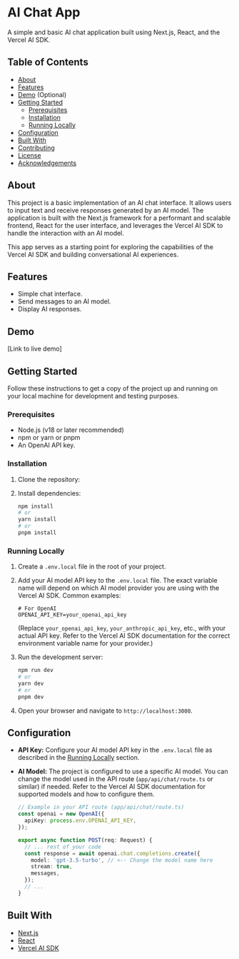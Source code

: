 # AI Chat App

A simple and basic AI chat application built using Next.js, React, and the Vercel AI SDK.

## Table of Contents

*   [About](#about)
*   [Features](#features)
*   [Demo](#demo) (Optional)
*   [Getting Started](#getting-started)
    *   [Prerequisites](#prerequisites)
    *   [Installation](#installation)
    *   [Running Locally](#running-locally)
*   [Configuration](#configuration)
*   [Built With](#built-with)
*   [Contributing](#contributing)
*   [License](#license)
*   [Acknowledgements](#acknowledgements)

## About

This project is a basic implementation of an AI chat interface. It allows users to input text and receive responses generated by an AI model. The application is built with the Next.js framework for a performant and scalable frontend, React for the user interface, and leverages the Vercel AI SDK to handle the interaction with an AI model.

This app serves as a starting point for exploring the capabilities of the Vercel AI SDK and building conversational AI experiences.

## Features

*   Simple chat interface.
*   Send messages to an AI model.
*   Display AI responses.

## Demo

[Link to live demo]

## Getting Started

Follow these instructions to get a copy of the project up and running on your local machine for development and testing purposes.

### Prerequisites

*   Node.js (v18 or later recommended)
*   npm or yarn or pnpm
*   An OpenAI API key.

### Installation

1.  Clone the repository:

2.  Install dependencies:

    ```bash
    npm install
    # or
    yarn install
    # or
    pnpm install
    ```

### Running Locally

1.  Create a `.env.local` file in the root of your project.
2.  Add your AI model API key to the `.env.local` file. The exact variable name will depend on which AI model provider you are using with the Vercel AI SDK. Common examples:

    ```dotenv
    # For OpenAI
    OPENAI_API_KEY=your_openai_api_key
    ```

    (Replace `your_openai_api_key`, `your_anthropic_api_key`, etc., with your actual API key. Refer to the Vercel AI SDK documentation for the correct environment variable name for your provider.)

3.  Run the development server:

    ```bash
    npm run dev
    # or
    yarn dev
    # or
    pnpm dev
    ```

4.  Open your browser and navigate to `http://localhost:3000`.

## Configuration

*   **API Key:** Configure your AI model API key in the `.env.local` file as described in the [Running Locally](#running-locally) section.
*   **AI Model:** The project is configured to use a specific AI model. You can change the model used in the API route (`app/api/chat/route.ts` or similar) if needed. Refer to the Vercel AI SDK documentation for supported models and how to configure them.

    ```typescript
    // Example in your API route (app/api/chat/route.ts)
    const openai = new OpenAI({
      apiKey: process.env.OPENAI_API_KEY,
    });

    export async function POST(req: Request) {
      // ... rest of your code
      const response = await openai.chat.completions.create({
        model: 'gpt-3.5-turbo', // <-- Change the model name here
        stream: true,
        messages,
      });
      // ...
    }
    ```

## Built With

*   [Next.js](https://nextjs.org/)
*   [React](https://reactjs.org/)
*   [Vercel AI SDK](https://sdk.vercel.ai/)

